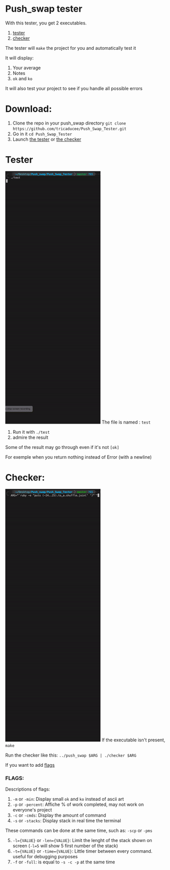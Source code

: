# Push_swap tester
With this tester, you get 2 executables.
  1. [tester](https://github.com/Miniflint/Push_Swap_Tester/README.md#Tester)
  2. [checker](https://github.com/Miniflint/Push_Swap_Tester/README.md#Checker)

The tester will `make` the project for you and automatically test it

It will display:
  1. Your average
  2. Notes
  3. `ok` and `ko`

It will also test your project to see if you handle all possible errors

# Download:
  1. Clone the repo in your push_swap directory `git clone https://github.com/tricaducee/Push_Swap_Tester.git`
  2. Go in it `cd Push_Swap_Tester`
  4. Launch [the tester](https://github.com/Miniflint/Push_Swap_Tester/README.md#Tester) or [the checker](https://github.com/Miniflint/Push_Swap_Tester/README.md#Checker)

# Tester
![](Tester.gif)
The file is named : `test`
  1. Run it with `./test`
  2. admire the result

Some of the result may go through even if it's not `[ok]`

For exemple when you return nothing instead of Error (with a newline)

# Checker:
![](Checker.gif)
If the executable isn't present, `make`

Run the checker like this: `../push_swap $ARG | ./checker $ARG`

If you want to add [flags](https://github.com/Miniflint/Push_Swap_Tester/README.md#flags)

### FLAGS:
Descriptions of flags:
  1. `-m` or `-min`: Display small `ok` and `ko` instead of ascii art
  2. `-p` or `-percent`: Affiche % of work completed, may not work on everyone's project
  3. `-c` or `-cmds`: Display the amount of command
  4. `-s` or `-stacks`: Display stack in real time the terminal

These commands can be done at the same time, such as: `-scp` or `-pms`

  5. `-l={VALUE}` or `-len={VALUE}`: Limit the lenght of the stack shown on screen (`-l=5` will show 5 first number of the stack)
  6. `-t={VALUE}` or `-time={VALUE}`: Little timer between every command. useful for debugging purposes
  7. `-f` or `-full`: is equal to `-s -c -p` at the same time
